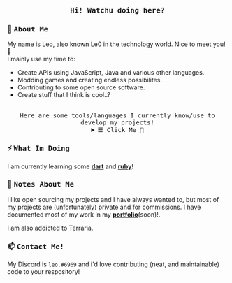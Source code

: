 <br> <h3 align="center"><samp><b>Hi! Watchu doing here?</b></samp></h3>

### 🌟 <samp>About Me</samp>

My name is Leo, also known Le0 in the technology world. Nice to meet you! 👋
<br>
I mainly use my time to:

- Create APIs using JavaScript, Java and various other languages.
- Modding games and creating endless possibilites.
- Contributing to some open source software.
- Create stuff that I think is cool..?
<br>

<div align="center"><samp>Here are some tools/languages I currently know/use to develop my projects!</b></samp></div>

<details align="center">

   <summary> <samp>&#9776; Click Me 💾</samp></summary>
   <p align="center">
     <br>
     <samp> 🌠 Languages </samp>
     <br>
        <img alt="NodeJS" src="https://img.shields.io/badge/node.js-%2343853D.svg?style=for-the-badge&logo=node-dot-js&logoColor=white"/>
        <img alt="Java" src="https://img.shields.io/badge/java-%23ED8B00.svg?style=for-the-badge&logo=java&logoColor=white"/>
        <br> <br>
        <samp> 💿 Tools </samp>
        <br>
        <img alt="Visual Studio Code" src="https://img.shields.io/badge/VisualStudioCode-0078d7.svg?style=for-the-badge&logo=visual-studio-code&logoColor=white"/>
        <img alt="IntelliJ IDEA" src="https://img.shields.io/badge/IntelliJIDEA-000000.svg?style=for-the-badge&logo=intellij-idea&logoColor=white"/>
        <img alt="Vim" src="https://img.shields.io/badge/VIM-%2311AB00.svg?style=for-the-badge&logo=vim&logoColor=white"/>
        <img alt="Git" src="https://img.shields.io/badge/git-%23F05033.svg?style=for-the-badge&logo=git&logoColor=white"/>
        <br>
        <img alt="MySQL" src="https://img.shields.io/badge/mysql-%2300f.svg?style=for-the-badge&logo=mysql&logoColor=white"/>
        <img alt="MongoDB" src ="https://img.shields.io/badge/MongoDB-%234ea94b.svg?style=for-the-badge&logo=mongodb&logoColor=white"/>
        <img alt="Ubuntu" src="https://img.shields.io/badge/Ubuntu-E95420?style=for-the-badge&logo=ubuntu&logoColor=white" />
        <img alt="Linux" src="https://img.shields.io/badge/Linux-FCC624?style=for-the-badge&logo=linux&logoColor=black">
        <img alt="Trello" src="https://img.shields.io/badge/Trello-%23026AA7.svg?style=for-the-badge&logo=Trello&logoColor=white"/> 	
  <br>
  <img src="https://github-readme-stats.vercel.app/api?username=disaaalt&bg_color=30,e96443,904e95&title_color=fff&text_color=fff"></img><br>
  </samp>
  </p>
</details>

### ⚡ <samp>What Im Doing</samp>

I am currently learning some [**dart**](https://dart.dev) and [**ruby**](https://www.ruby-lang.org/en/)!

### 🎵 <samp>Notes About Me</samp>

I like open sourcing my projects and I have always wanted to, but most of my projects are (unfortunately) private and for commissions. I have documented most of my work in my <strike>[**portfolio**](https://leo0.xyz)</strike>(soon)!.

I am also addicted to Terraria.
<br>

### 📫 <samp>Contact Me!</samp>

My Discord is `leo.#6969` and i'd love contributing (neat, and maintainable) code to your respository!
